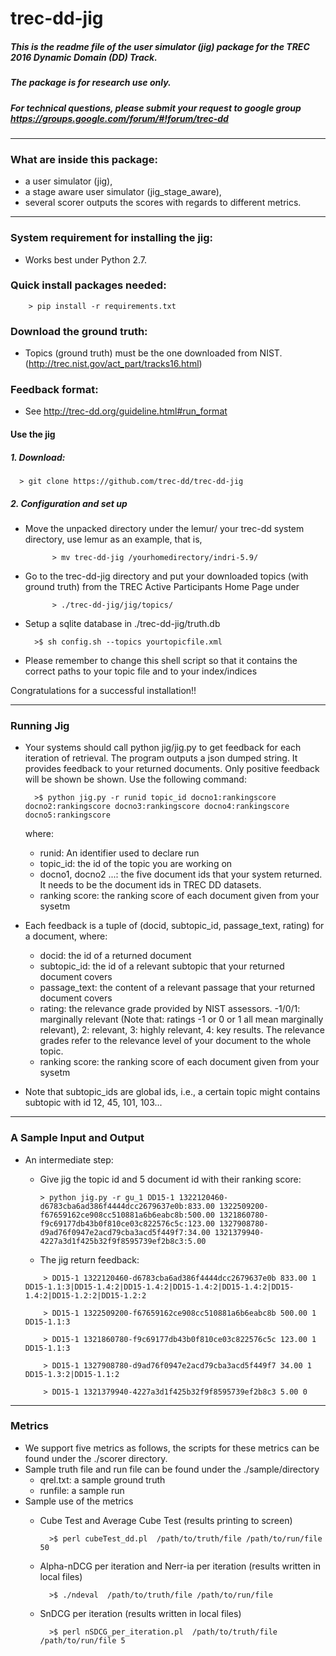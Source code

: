 # trec-dd-jig

##### This is the readme file of  the user simulator (jig) package for the TREC 2016 Dynamic Domain (DD) Track.
##### The package is for research use only.

##### For technical questions, please submit your request to google group https://groups.google.com/forum/#!forum/trec-dd

**************************************************************************

### What are inside this package:

* a user simulator (jig),
* a stage aware user simulator (jig_stage_aware),
* several scorer outputs the scores with regards to different metrics.

**************************************************************************

### System requirement for installing the jig:
- Works best under Python 2.7.


### Quick install packages needed:

        > pip install -r requirements.txt

### Download the ground truth:

- Topics (ground truth) must be the one downloaded from NIST. (http://trec.nist.gov/act_part/tracks16.html)

### Feedback format:
+ See http://trec-dd.org/guideline.html#run_format

#### Use the jig
##### 1. Download:

  ``` shell
    > git clone https://github.com/trec-dd/trec-dd-jig
  ```

##### 2. Configuration and set up
- Move the unpacked directory under the lemur/ your trec-dd system directory, use lemur as an example, that is,
  ``` shell
        > mv trec-dd-jig /yourhomedirectory/indri-5.9/
  ```

- Go to the trec-dd-jig directory and put your downloaded topics (with ground truth)  from the TREC Active Participants Home Page under
  ``` shell
        > ./trec-dd-jig/jig/topics/
  ```

- Setup a sqlite database in ./trec-dd-jig/truth.db

  ``` shell
    >$ sh config.sh --topics yourtopicfile.xml
  ```

- Please remember to change this shell script so that it contains the correct paths to your topic file and to your index/indices

 Congratulations for a successful installation!!

**************************************************************************
### Running Jig
- Your systems should call python jig/jig.py to get feedback for each iteration of retrieval. The program outputs a json dumped string. It provides feedback to your returned documents. Only positive feedback will be shown be shown.  Use the following command:

  ``` shell
    >$ python jig.py -r runid topic_id docno1:rankingscore docno2:rankingscore docno3:rankingscore docno4:rankingscore docno5:rankingscore
  ```

    where:
    + runid: An identifier used to declare run
    + topic_id: the id of the topic you are working on
    + docno1, docno2 ...: the five document ids that your system returned. It needs to be the document ids in TREC DD datasets.
    + ranking score: the ranking score of each document given from your sysetm

- Each feedback is a tuple of (docid, subtopic_id, passage_text, rating) for a document, where:
    + docid: the id of a returned document
    + subtopic_id: the id of a relevant subtopic that your returned document covers
    + passage_text: the content of a relevant passage that your returned document covers
    + rating: the relevance grade provided by NIST assessors. -1/0/1: marginally relevant (Note that: ratings -1 or 0 or 1 all mean marginally relevant), 2: relevant, 3: highly relevant, 4: key results. The relevance grades refer to the relevance level of your document to the whole topic.
    + ranking score: the ranking score of each document given from your sysetm
- Note that subtopic_ids are global ids, i.e., a certain topic might contains subtopic with id 12, 45, 101, 103...

**************************************************************************
### A Sample Input and Output
- An intermediate step:
    + Give jig the topic id and 5 document id with their ranking score:
        ``` shell
        > python jig.py -r gu_1 DD15-1 1322120460-d6783cba6ad386f4444dcc2679637e0b:833.00 1322509200-f67659162ce908cc510881a6b6eabc8b:500.00 1321860780-f9c69177db43b0f810ce03c822576c5c:123.00 1327908780-d9ad76f0947e2acd79cba3acd5f449f7:34.00 1321379940-4227a3d1f425b32f9f8595739ef2b8c3:5.00
        ```

    + The jig return feedback:

    ``` shell
        > DD15-1 1322120460-d6783cba6ad386f4444dcc2679637e0b 833.00 1 DD15-1.1:3|DD15-1.4:2|DD15-1.4:2|DD15-1.4:2|DD15-1.4:2|DD15-1.4:2|DD15-1.2:2|DD15-1.2:2

        > DD15-1 1322509200-f67659162ce908cc510881a6b6eabc8b 500.00 1 DD15-1.1:3

        > DD15-1 1321860780-f9c69177db43b0f810ce03c822576c5c 123.00	1 DD15-1.1:3

        > DD15-1 1327908780-d9ad76f0947e2acd79cba3acd5f449f7 34.00 1 DD15-1.3:2|DD15-1.1:2

        > DD15-1 1321379940-4227a3d1f425b32f9f8595739ef2b8c3 5.00 0
    ```
**************************************************************************

### Metrics
- We support five metrics as follows, the scripts for these metrics can be found under the ./scorer directory.
- Sample truth file and run file can be found under the ./sample/directory
    + qrel.txt: a sample ground truth
    + runfile: a sample run
- Sample use of the metrics
    + Cube Test and Average Cube Test (results printing to screen)

      ``` shell
        >$ perl cubeTest_dd.pl  /path/to/truth/file /path/to/run/file 50
      ```

    + Alpha-nDCG per iteration and Nerr-ia per iteration (results written in local files)

      ``` shell
        >$ ./ndeval  /path/to/truth/file /path/to/run/file
      ```

    + SnDCG per iteration (results written in local files)

      ``` shell
        >$ perl nSDCG_per_iteration.pl  /path/to/truth/file /path/to/run/file 5
      ```
